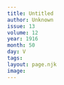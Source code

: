 ```yaml
---
title: Untitled
author: Unknown
issue: 13
volume: 12
year: 1916
month: 50
day: V
tags:
layout: page.njk
image:
---
```



